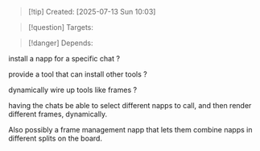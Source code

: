 
>[!tip] Created: [2025-07-13 Sun 10:03]

>[!question] Targets: 

>[!danger] Depends: 

install a napp for a specific chat ?

provide a tool that can install other tools ?

dynamically wire up tools like frames ?

having the chats be able to select different napps to call, and then render different frames, dynamically.

Also possibly a frame management napp that lets them combine napps in different splits on the board.